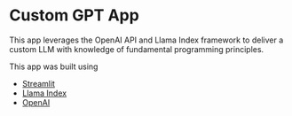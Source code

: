 # Custom GPT App

This app leverages the OpenAI API and Llama Index framework to deliver a custom LLM with knowledge of fundamental programming principles.

This app was built using
- [Streamlit](https://streamlit.io/)
- [Llama Index](https://gpt-index.readthedocs.io/)
- [OpenAI](https://platform.openai.com/docs/overview)

